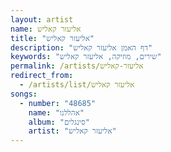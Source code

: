 ```yaml
---
layout: artist
name: אליעזר קאליש
title: "אליעזר קאליש"
description: "דף האמן אליעזר קאליש"
keywords: "שירים, מוזיקה, אליעזר קאליש"
permalink: /artists/אליעזר-קאליש
redirect_from:
  - /artists/list/אליעזר קאליש
songs:
  - number: "48685"
    name: "אהללנו"
    album: "סינגלים"
    artist: "אליעזר קאליש"
---
```

